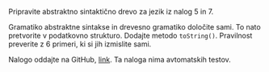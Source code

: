 Pripravite abstraktno sintaktično drevo za jezik iz nalog 5 in 7.

Gramatiko abstraktne sintakse in drevesno gramatiko določite sami. To nato pretvorite v podatkovno strukturo. Dodajte metodo `toString()`. Pravilnost preverite z 6 primeri, ki si jih izmislite sami.

Nalogo oddajte na GitHub, [link](https://classroom.github.com/a/43cJS0l2). Ta naloga nima avtomatskih testov.

